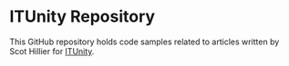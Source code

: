 ITUnity Repository
==================

This GitHub repository holds code samples related to articles written by Scot Hillier for [ITUnity](http://www.itunity.com/Scot-Hillier).
